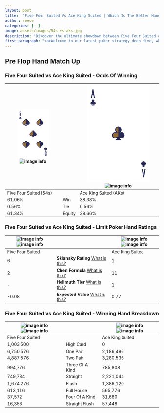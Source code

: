 ```yaml
---
layout: post
title:  "Five Four Suited Vs Ace King Suited | Which Is The Better Hand In Poker? A Complete Guide"
author: reece
categories: [  ]
image: assets/images/54s-vs-aks.jpg
description: "Discover the ultimate showdown between Five Four Suited and Ace King Suited in poker! Uncover the odds, strategies, and scenarios where one hand triumphs over the other. Get ready to up your poker game with this thrilling analysis."
first_paragraph: "<p>Welcome to our latest poker strategy deep dive, where we're pitting two distinct hands against each other in a high-stakes showdown: Five Four Suited vs Ace King Suited.</p><p>In the dynamic world of poker, every decision counts, and knowing which hand holds the upper hand is key to your success at the table.</p><p>In this article, we'll dissect these two hands, explore the scenarios where one dominates the other, and equip you with the knowledge to make strategic choices that can tip the odds in your favor.</p><p>Get ready to unravel the intriguing dynamics of these poker hands and elevate your game to new heights.</p>"
---
```




[comment]: # (sp0)

## Pre Flop Hand Match Up

<div class="table hand-ratings" markdown="1"> 



### Five Four Suited vs Ace King Suited - Odds Of Winning


    
| ![image info](assets/images/hand1/5.png) ![image info](assets/images/hand1/4s.png) |  | ![image info](assets/images/hand2/a.png) ![image info](assets/images/hand2/ks.png) |
| -------- | -------- | -------- |
| Five Four Suited (54s) |  | Ace King Suited (AKs) |
| 61.06% | Win | 38.38% |
| 0.56% | Tie | 0.56% |
| 61.34% | Equity | 38.66% |




[comment]: # (sp1)



### Five Four Suited vs Ace King Suited - Limit Poker Hand Ratings


    
| ![image info](https://www.riverpairs.com/assets/images/hand1/5.png) ![image info](https://www.riverpairs.com/assets/images/hand1/4s.png) |  | ![image info](https://www.riverpairs.com/assets/images/hand2/a.png) ![image info](https://www.riverpairs.com/assets/images/hand2/ks.png) |
| -------- | -------- | -------- |
| Five Four Suited |  | Ace King Suited |
| 6 | **Sklansky Rating** [What is this?](/sklansky-rating-explained) | 1 |
| 2 | **Chen Formula** [What is this?](/chen-formula-explained) | 11 |
| - | **Hellmuth Tier** [What is this?](/Hellmuth-tier-explained) | 1 |
| -0.08 | **Expected Value** [What is this?](/expected-value-explained) | 0.77 |




[comment]: # (sp2)



### Five Four Suited vs Ace King Suited - Winning Hand Breakdown


    
| ![image info](https://www.riverpairs.com/assets/images/hand1/5.png) ![image info](https://www.riverpairs.com/assets/images/hand1/4s.png) |  | ![image info](https://www.riverpairs.com/assets/images/hand2/a.png) ![image info](https://www.riverpairs.com/assets/images/hand2/ks.png) |
| -------- | -------- | -------- |
| Five Four Suited |  | Ace King Suited |
| 1,003,500 | High Card | 0 |
| 6,750,576 | One Pair | 2,186,496 |
| 4,887,576 | Two Pair | 3,280,536 |
| 994,776 | Three Of A Kind | 785,808 |
| 749,784 | Straight | 2,221,044 |
| 1,674,276 | Flush | 1,386,120 |
| 613,116 | Full House | 565,776 |
| 37,572 | Four Of A Kind | 31,680 |
| 16,356 | Straight Flush | 57,448 |




[comment]: # (sp3)



</div>

[comment]: # (sp4)



[comment]: # (sp5)

